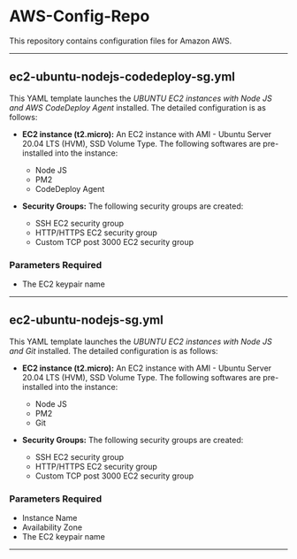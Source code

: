 # AWS-Config-Repo

This repository contains configuration files for Amazon AWS.

---

## ec2-ubuntu-nodejs-codedeploy-sg.yml

This YAML template launches the _UBUNTU EC2 instances with Node JS and AWS CodeDeploy Agent_ installed. The detailed configuration is as follows:

- **EC2 instance (t2.micro):** An EC2 instance with AMI - Ubuntu Server 20.04 LTS (HVM), SSD Volume Type. The following softwares are pre-installed into the instance:

  - Node JS
  - PM2
  - CodeDeploy Agent

- **Security Groups:** The following security groups are created:
  - SSH EC2 security group
  - HTTP/HTTPS EC2 security group
  - Custom TCP post 3000 EC2 security group

### **Parameters Required**

- The EC2 keypair name

---

## ec2-ubuntu-nodejs-sg.yml

This YAML template launches the _UBUNTU EC2 instances with Node JS and Git_ installed. The detailed configuration is as follows:

- **EC2 instance (t2.micro):** An EC2 instance with AMI - Ubuntu Server 20.04 LTS (HVM), SSD Volume Type. The following softwares are pre-installed into the instance:

  - Node JS
  - PM2
  - Git

- **Security Groups:** The following security groups are created:
  - SSH EC2 security group
  - HTTP/HTTPS EC2 security group
  - Custom TCP post 3000 EC2 security group

### **Parameters Required**

- Instance Name
- Availability Zone
- The EC2 keypair name

---
